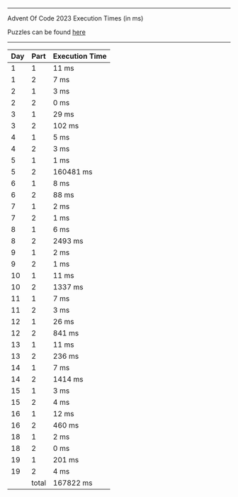 ****

Advent Of Code 2023 Execution Times (in ms)

Puzzles can be found [here](https://adventofcode.com/2023/)

----

| Day | Part | Execution Time |
| --- | ---- | -------------- |
| 1 | 1 | 11 ms|
| 1 | 2 | 7 ms|
| 2 | 1 | 3 ms|
| 2 | 2 | 0 ms|
| 3 | 1 | 29 ms|
| 3 | 2 | 102 ms|
| 4 | 1 | 5 ms|
| 4 | 2 | 3 ms|
| 5 | 1 | 1 ms|
| 5 | 2 | 160481 ms|
| 6 | 1 | 8 ms|
| 6 | 2 | 88 ms|
| 7 | 1 | 2 ms|
| 7 | 2 | 1 ms|
| 8 | 1 | 6 ms|
| 8 | 2 | 2493 ms|
| 9 | 1 | 2 ms|
| 9 | 2 | 1 ms|
| 10 | 1 | 11 ms|
| 10 | 2 | 1337 ms|
| 11 | 1 | 7 ms|
| 11 | 2 | 3 ms|
| 12 | 1 | 26 ms|
| 12 | 2 | 841 ms|
| 13 | 1 | 11 ms|
| 13 | 2 | 236 ms|
| 14 | 1 | 7 ms|
| 14 | 2 | 1414 ms|
| 15 | 1 | 3 ms|
| 15 | 2 | 4 ms|
| 16 | 1 | 12 ms|
| 16 | 2 | 460 ms|
| 18 | 1 | 2 ms|
| 18 | 2 | 0 ms|
| 19 | 1 | 201 ms|
| 19 | 2 | 4 ms|
||total|167822 ms|